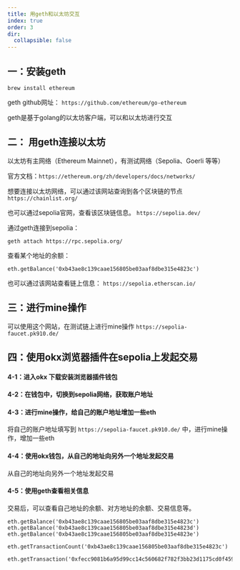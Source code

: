 ```yaml
---
title: 用geth和以太坊交互
index: true
order: 3
dir:
  collapsible: false
---
```




## 一：安装geth

```
brew install ethereum
```

geth github网址：
`https://github.com/ethereum/go-ethereum`

geth是基于golang的以太坊客户端，可以和以太坊进行交互

## 二： 用geth连接以太坊

以太坊有主网络（Ethereum Mainnet），有测试网络（Sepolia、Goerli 等等）

官方文档：`https://ethereum.org/zh/developers/docs/networks/`

想要连接以太坊网络，可以通过该网站查询到各个区块链的节点
`https://chainlist.org/`

也可以通过sepolia官网，查看该区块链信息。
`https://sepolia.dev/`

通过geth连接到sepolia：

```
geth attach https://rpc.sepolia.org/
```

查看某个地址的余额：

```
eth.getBalance('0xb43ae8c139caae156805be03aaf8dbe315e4823c')
```

也可以通过该网站查看链上信息：
`https://sepolia.etherscan.io/`

## 三：进行mine操作

可以使用这个网站，在测试链上进行mine操作
`https://sepolia-faucet.pk910.de/`

## 四：使用okx浏览器插件在sepolia上发起交易

#### 4-1：进入okx 下载安装浏览器插件钱包

#### 4-2：在钱包中，切换到sepolia网络，获取账户地址

#### 4-3：进行mine操作，给自己的账户地址增加一些eth

将自己的账户地址填写到 `https://sepolia-faucet.pk910.de/` 中，进行mine操作，增加一些eth

#### 4-4：使用okx钱包，从自己的地址向另外一个地址发起交易

从自己的地址向另外一个地址发起交易

#### 4-5：使用geth查看相关信息

交易后，可以查看自己地址的余额、对方地址的余额、交易信息等。

```
eth.getBalance('0xb43ae8c139caae156805be03aaf8dbe315e4823c')
eth.getBalance('0xb43ae8c139caae156805be03aaf8dbe315e4823d')
eth.getBalance('0xb43ae8c139caae156805be03aaf8dbe315e4823e')

eth.getTransactionCount('0xb43ae8c139caae156805be03aaf8dbe315e4823c')

eth.getTransaction('0xfecc9081b6a95d99cc14c560682f782f3bb23d1175cd0f4597a13ec40316eae5')
```





